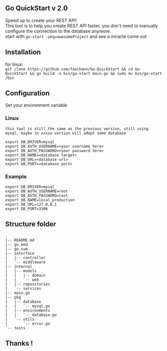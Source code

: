 ## Go QuickStart v 2.0
Speed up to create your REST API!\
This tool is to help you create REST API faster, you don't need to  manually configure the connection to the database anymore.\
start with `go-start -pkg=awesomeProject` and see a miracle come out

## Installation
for linux:\
`git clone https://github.com/fanchann/Go-QuickStart && cd Go-QuickStart && go build -o bin/go-start main.go && sudo mv bin/go-start /bin`

## Configuration
Set your environment variable
### Linux
`this tool is still the same as the previous version, still using mysql, maybe in xxxxx version will adopt some database`
```
export DB_DRIVER=mysql
export DB_AUTH_USERNAME=<your username here>
export DB_AUTH_PASSWORD=<your password here>
export DB_NAME=<database target>
export DB_URL=<database url>
export DB_PORT=<database port>
```
### Example
```
export DB_DRIVER=mysql
export DB_AUTH_USERNAME=root
export DB_AUTH_PASSWORD=root
export DB_NAME=local_production
export DB_URL=127.0.0.1
export DB_PORT=3306
```
## Structure folder
```
.
|-- README.md
|-- go.mod
|-- go.sum
|-- interface
|   |-- controller
|   `-- middleware
|-- internal
|   |-- models
|   |   |-- domain
|   |   `-- web
|   |-- repositories
|   `-- services
|-- main.go
|-- pkg
|   |-- database
|   |   `-- mysql.go
|   |-- environments
|   |   `-- database.go
|   `-- utils
|       `-- error.go
`-- tests

```


## Thanks !
